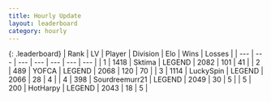 ```yaml
---
title: Hourly Update
layout: leaderboard
category: hourly
---
```


{: .leaderboard}
| Rank | LV | Player | Division | Elo | Wins | Losses |
| --- | --- | --- | --- | --- | --- | --- |
| <span data-change="0">1</span> | 1418 | <span title="ID: 353063">Sktima</span> | LEGEND | <span data-change="0">2082</span> | <span data-change="0">101</span> | <span data-change="0">41</span> |
| <span data-change="0">2</span> | 489 | <span title="ID: 650820">YOFCA</span> | LEGEND | <span data-change="-9">2068</span> | <span data-change="1">120</span> | <span data-change="1">70</span> |
| <span data-change="0">3</span> | 1114 | <span title="ID: 498412">LuckySpin</span> | LEGEND | <span data-change="0">2066</span> | <span data-change="0">28</span> | <span data-change="0">4</span> |
| <span data-change="1">4</span> | 398 | <span title="ID: 633686">Sourdreemurr21</span> | LEGEND | <span data-change="4">2049</span> | <span data-change="1">30</span> | <span data-change="0">5</span> |
| <span data-change="1">5</span> | 200 | <span title="ID: 623829">HotHarpy</span> | LEGEND | <span data-change="0">2043</span> | <span data-change="0">18</span> | <span data-change="0">5</span> |